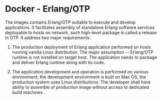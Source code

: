 # Docker - Erlang/OTP 

The images contains Erlang/OTP suitable to execute and develop applications. It facilitates assembly of standalone Erlang software services deployable to hosts on network, such high-level package is called a release in OTP. It address two major requirements:

1. The production deployment of Erlang application performed on hosts running vanilla Linux distribution. The major assumption -- Erlang/OTP runtime is not installed on target host. The application needs to package and deliver Erlang runtime along with its code. 

1. The application development and operation is performed on various environment; the development environment is built on Mac OS; the production system uses Linux distributions. The developer shall have ability to assemble of production image without access to dedicated build machines .

